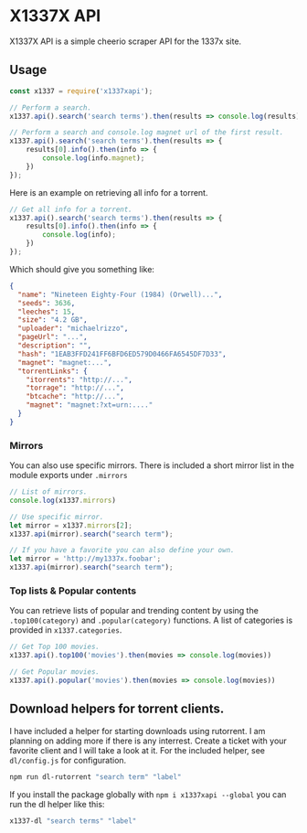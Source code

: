 # X1337X API

X1337X API is a simple cheerio scraper API for the 1337x site.

## Usage

```javascript
const x1337 = require('x1337xapi');

// Perform a search.
x1337.api().search('search terms').then(results => console.log(results));

// Perform a search and console.log magnet url of the first result.
x1337.api().search('search terms').then(results => {
    results[0].info().then(info => {
        console.log(info.magnet);
    })
});
```

Here is an example on retrieving all info for a torrent.
```javascript
// Get all info for a torrent.
x1337.api().search('search terms').then(results => {
    results[0].info().then(info => {
        console.log(info);
    })
});
```
Which should give you something like:
```JSON
{
  "name": "Nineteen Eighty-Four (1984) (Orwell)...",
  "seeds": 3636,
  "leeches": 15,
  "size": "4.2 GB",
  "uploader": "michaelrizzo",
  "pageUrl": "...",
  "description": "",
  "hash": "1EAB3FFD241FF6BFD6ED579D0466FA6545DF7D33",
  "magnet": "magnet:...",
  "torrentLinks": {
    "itorrents": "http://...",
    "torrage": "http://...",
    "btcache": "http://...",
    "magnet": "magnet:?xt=urn:...."
  }
}
```
### Mirrors
You can also use specific mirrors. There is included a short mirror list in the module exports under `.mirrors`

```javascript
// List of mirrors.
console.log(x1337.mirrors)

// Use specific mirror.
let mirror = x1337.mirrors[2];
x1337.api(mirror).search("search term");

// If you have a favorite you can also define your own.
let mirror = 'http://my1337x.foobar';
x1337.api(mirror).search("search term");
```


### Top lists & Popular contents
You can retrieve lists of popular and trending content by using the `.top100(category)` and   `.popular(category)` functions.
A list of categories is provided in `x1337.categories`.
```javascript
// Get Top 100 movies.
x1337.api().top100('movies').then(movies => console.log(movies))

// Get Popular movies.
x1337.api().popular('movies').then(movies => console.log(movies))
```

## Download helpers for torrent clients.
I have included a helper for starting downloads using rutorrent. I am planning on adding more if there is any interrest. Create a ticket with your favorite client and I will take a look at it. For the included helper, see `dl/config.js` for configuration.

```bash
npm run dl-rutorrent "search term" "label"
```

If you install the package globally with `npm i x1337xapi --global` you can run the dl helper like this:
```bash
x1337-dl "search terms" "label"